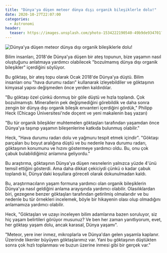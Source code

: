 ```yaml
---
title: "Dünya'ya düşen meteor dünya dışı organik bileşiklerle dolu!"
date: 2020-10-27T22:07:00
categories:
  - Astronomi
header:
  teaser: https://images.unsplash.com/photo-1534222190540-49b9de934701?ixlib=rb-1.2.1&ixid=eyJhcHBfaWQiOjEyMDd9&auto=format&fit=crop&w=1350&q=80
---
```

![Dünya'ya düşen meteor dünya dışı organik bileşiklerle dolu!](https://images.unsplash.com/photo-1534222190540-49b9de934701?ixlib=rb-1.2.1&ixid=eyJhcHBfaWQiOjEyMDd9&auto=format&fit=crop&w=1350&q=80)

Bilim insanları, 2018'de Dünya'ya düşen bir ateş topunun, bize yaşamın nasıl oluştuğunu anlatmaya yardımcı olabilecek "bozulmamış dünya dışı organik bileşikler" içerdiğini söylüyor.

Bu göktaşı, bir ateş topu olarak Ocak 2018'de Dünya'ya düştü. Bilim insanları onu "hava durumu radarı" kullanarak izleyebildiler ve göktaşının kimyasal yapısı değişmeden önce yerden kaldırdılar.

"Bu göktaşı özel çünkü donmuş bir göle düştü ve hızla toplandı. Çok bozulmamıştı. Minerallerin pek değişmediğini görebildik ve daha sonra zengin bir dünya dışı organik bileşik envanteri içerdiğini gördük," Philipp Heck (Chicago Üniversitesi'nde doçent ve yeni makalenin baş yazarı)

"Bu tür organik bileşikler muhtemelen göktaşları tarafından yaşamdan önce Dünya'ya taşınıp yaşamın bileşenlerine katkıda bulunmuş olabilir."

Heck, "Hava durumu radarı dolu ve yağmuru tespit etmek içindir". "Göktaşı parçaları bu boyut aralığına düştü ve bu nedenle hava durumu radarı, göktaşının konumunu ve hızını göstermeye yardımcı oldu. Bu, onu çok çabuk bulabildiğimiz anlamına geliyordu."

Bu araştırma, göktaşının Dünya'ya düşen nesnelerin yalnızca yüzde 4'ünü temsil ettiğini gösterdi. Ama daha dikkat çekiciydi çünkü o kadar çabuk toplandı ki, Dünya'daki koşullara göreceli olarak dokunulmadan kaldı.

Bu, araştırmacıların yaşam formuna yardımcı olan organik bileşiklerin Dünya'ya nasıl geldiğini anlama arayışında yardımcı olabilir. Olasılıklardan biri, gezegene benzer göktaşları tarafından getirilmiş olmalarıdır ve bu nedenle bu tür örnekleri incelemek, böyle bir hikayenin olası olup olmadığını anlamamıza yardımcı olabilir.

Heck, "Göktaşları ve uzayı inceleyen bilim adamlarına bazen soruluyor, siz hiç yaşam belirtileri görüyor musunuz? Ve ben her zaman yanıtlıyorum, evet, her göktaşı yaşam dolu, ancak karasal, Dünya yaşamı".

"Meteor, yere iner inmez, mikroplarla ve Dünya'dan gelen yaşamla kaplanır. Üzerinde likenler büyüyen göktaşlarımız var. Yani bu göktaşının düştükten sonra çok hızlı toplanması ve buzun üzerine inmesi gibi bir gerçek var."
